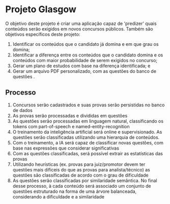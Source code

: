 # Projeto Glasgow

O objetivo deste projeto é criar uma aplicação capaz de 'predizer' quais conteúdos serão exigidos em novos concursos públicos.
Também são objetivos específicos deste projeto: 
1. Identificar os conteúdos que o candidato já domina e em que grau os domina; 
2. Identificar a diferença entre os conteúdos que o candidato domina e os conteúdos com maior probabilidade de serem exigidos no concurso; 
3. Gerar um plano de estudos com base na diferença identificada; e
4. Gerar um arquivo PDF personalizado, com as questões do banco de questões .

## Processo

1. Concursos serão cadastrados e suas provas serão persistidas no banco de dados
2. As provas serão processadas e divididas em questões
3. As questões serão processadas em linguagem natural, classificando os tokens com part-of-speech e named-entity-recognition
4. O treinamento da inteligência artificial será online e supervisionado. As questões serão classificadas utilizando uma hierarquia de conteúdos.
5. Com o treinamento, a IA será capaz de classificar novas questões, com base nas expressões que considerar significativas
6. Com as questões classificadas, será possível extrair as estatísticas das provas
7. Utilizando heurísticas (ex. provas para juiz/promotor devem ter questões mais difíceis do que as provas para analista/técnico) as questões são classificadas de acordo com o grau de dificuldade
8. As questões serão classificadas por similaridade semântica. No final desse processo, à cada conteúdo será associado um conjunto de questões estruturado na forma de uma árvore balanceada, considerando a dificuldade e a similaridade


